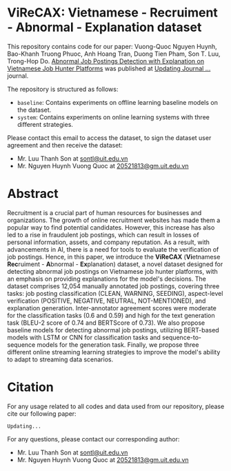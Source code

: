 # ViReCAX: Vietnamese - Recruiment - Abnormal - Explanation dataset

This repository contains code for our paper: Vuong-Quoc Nguyen Huynh, Bao-Khanh Truong Phuoc, Anh Hoang Tran, Duong Tien Pham, Son T. Luu, Trong-Hop Do. [Abnormal Job Postings Detection with Explanation on Vietnamese Job Hunter Platforms](https://arxiv.org/) was published at [Updating Journal ...](https://arxiv.org/) journal.

The repository is structured as follows:
  - `baseline`: Contains experiments on offline learning baseline models on the dataset.
  - `system`: Contains experiments on online learning systems with three different strategies.

Please contact this email to access the dataset, to sign the dataset user agreement and then receive the dataset:
  - Mr. Luu Thanh Son at sontl@uit.edu.vn
  - Mr. Nguyen Huynh Vuong Quoc at 20521813@gm.uit.edu.vn

# Abstract
Recruitment is a crucial part of human resources for businesses and organizations. The growth of online recruitment websites has made them a popular way to find potential candidates. However, this increase has also led to a rise in fraudulent job postings, which can result in losses of personal information, assets, and company reputation. As a result, with advancements in AI, there is a need for tools to evaluate the verification of job postings. Hence, in this paper, we introduce the **ViReCAX** (**Vi**etnamese **Rec**ruiment - **A**bnormal - **Ex**planation) dataset, a novel dataset designed for detecting abnormal job postings on Vietnamese job hunter platforms, with an emphasis on providing explanations for the model's decisions. The dataset comprises 12,054 manually annotated job postings, covering three tasks: job posting classification (CLEAN, WARNING, SEEDING), aspect-level verification (POSITIVE, NEGATIVE, NEUTRAL, NOT-MENTIONED), and explanation generation. Inter-annotator agreement scores were moderate for the classification tasks (0.6 and 0.59) and high for the text generation task (BLEU-2 score of 0.74 and BERTScore of 0.73). We also propose baseline models for detecting abnormal job postings, utilizing BERT-based models with LSTM or CNN for classification tasks and sequence-to-sequence models for the generation task. Finally, we propose three different online streaming learning strategies to improve the model's ability to adapt to streaming data scenarios.

# Citation
For any usage related to all codes and data used from our repository, please cite our following paper:
```
Updating...
```

For any questions, please contact our corresponding author:
  - Mr. Luu Thanh Son at sontl@uit.edu.vn
  - Mr. Nguyen Huynh Vuong Quoc at 20521813@gm.uit.edu.vn